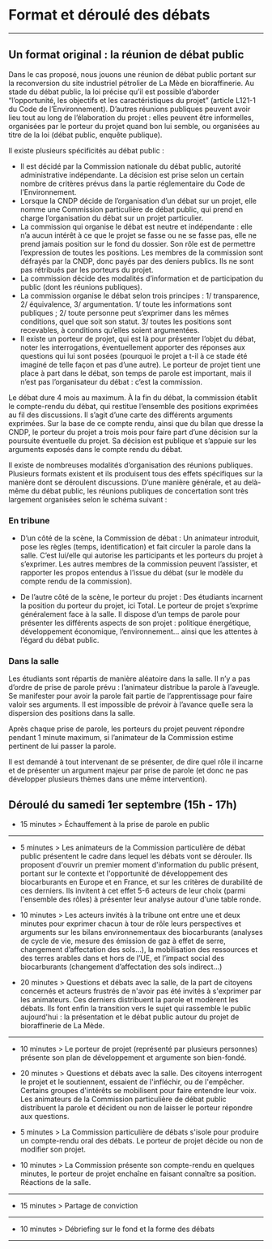 # Format et déroulé des débats

----------

## Un format original : la réunion de débat public

Dans le cas proposé, nous jouons une réunion de débat public portant sur la reconversion du site industriel pétrolier de La Mède en bioraffinerie. Au stade du débat public, la loi précise qu’il est possible d’aborder “l’opportunité, les objectifs et les caractéristiques du projet” (article L121-1 du Code de l’Environnement). D’autres réunions publiques peuvent avoir lieu tout au long de l’élaboration du projet : elles peuvent être informelles, organisées par le porteur du projet quand bon lui semble, ou organisées au titre de la loi (débat public, enquête publique).

Il existe plusieurs spécificités au débat public :
- Il est décidé par la Commission nationale du débat public, autorité administrative indépendante. La décision est prise selon un certain nombre de critères prévus dans la partie réglementaire du Code de l’Environnement.
- Lorsque la CNDP décide de l’organisation d’un débat sur un projet, elle nomme une Commission particulière de débat public, qui prend en charge l’organisation du débat sur un projet particulier.
- La commission qui organise le débat est neutre et indépendante : elle n’a aucun intérêt à ce que le projet se fasse ou ne se fasse pas, elle ne prend jamais position sur le fond du dossier. Son rôle est de permettre l’expression de toutes les positions. Les membres de la commission sont défrayés par la CNDP, donc payés par des deniers publics. Ils ne sont pas rétribués par les porteurs du projet.
- La commission décide des modalités d’information et de participation du public (dont les réunions publiques).
- La commission organise le débat selon trois principes : 1/ transparence, 2/ équivalence, 3/ argumentation. 1/ toute les informations sont publiques ; 2/ toute personne peut s’exprimer dans les mêmes conditions, quel que soit son statut. 3/ toutes les positions sont recevables, à conditions qu’elles soient argumentées. 
- Il existe un porteur de projet, qui est là pour présenter l’objet du débat, noter les interrogations, éventuellement apporter des réponses aux questions qui lui sont posées (pourquoi le projet a t-il à ce stade été imaginé de telle façon et pas d’une autre). Le porteur de projet tient une place à part dans le débat, son temps de parole est important, mais il n’est pas l’organisateur du débat : c’est la commission.

Le débat dure 4 mois au maximum. À la fin du débat, la commission établit le compte-rendu du débat, qui restitue l’ensemble des positions exprimées au fil des discussions. Il s’agit d’une carte des différents arguments exprimées. Sur la base de ce compte rendu, ainsi que du bilan que dresse la CNDP, le porteur du projet a trois mois pour faire part d’une décision sur la poursuite éventuelle du projet. Sa décision est publique et s’appuie sur les arguments exposés dans le compte rendu du débat. 

Il existe de nombreuses modalités d’organisation des réunions publiques. Plusieurs formats existent et ils produisent tous des effets spécifiques sur la manière dont se déroulent discussions. D’une manière générale, et au delà-même du débat public, les réunions publiques de concertation sont très largement organisées selon le schéma suivant :

### En tribune

- D’un côté de la scène, la Commission de débat : Un animateur introduit, pose les règles (temps, identification) et fait circuler la parole dans la salle. C’est lui/elle qui autorise les participants et les porteurs du projet à s’exprimer. Les autres membres de la commission peuvent l’assister, et rapporter les propos entendus à l’issue du débat (sur le modèle du compte rendu de la commission).

- De l’autre côté de la scène, le porteur du projet : Des étudiants incarnent la position du porteur du projet, ici Total. Le porteur de projet s’exprime généralement face à la salle. Il dispose d’un temps de parole pour présenter les différents aspects de son projet : politique énergétique, développement économique, l’environnement… ainsi que les attentes à l’égard du débat public.

### Dans la salle

Les étudiants sont répartis de manière aléatoire dans la salle. Il n’y a pas d’ordre de prise de parole prévu : l’animateur distribue la parole à l’aveugle. Se manifester pour avoir la parole fait partie de l’apprentissage pour faire valoir ses arguments. Il est impossible de prévoir à l’avance quelle sera la dispersion des positions dans la salle.

Après chaque prise de parole, les porteurs du projet peuvent répondre pendant 1 minute maximum, si l’animateur de la Commission estime pertinent de lui passer la parole.

Il est demandé à tout intervenant de se présenter, de dire quel rôle il incarne et de présenter un argument majeur par prise de parole (et donc ne pas développer plusieurs thèmes dans une même intervention).


## Déroulé du samedi 1er septembre (15h - 17h)

- 15 minutes 	> 	Échauffement à la prise de parole en public

---------

- 5 minutes 	> 	Les animateurs de la Commission particulière de débat public présentent le cadre dans lequel les débats vont se dérouler.  Ils proposent d'ouvrir un premier moment d'information du public présent, portant sur le contexte et l'opportunité de développement des biocarburants en Europe et en France, et sur les critères de durabilité de ces derniers. Ils invitent à cet effet 5-6 acteurs de leur choix (parmi l'ensemble des rôles) à présenter leur analyse autour d'une table ronde.

- 10 minutes      >       Les acteurs invités à la tribune ont entre une et deux minutes pour exprimer chacun à tour de rôle leurs perspectives et arguments sur les bilans environnementaux des biocarburants (analyses de cycle de vie, mesure des émission de gaz à effet de serre, changement d’affectation des sols…), la mobilisation des ressources et des terres arables dans et hors de l’UE, et l’impact social des biocarburants (changement d’affectation des sols indirect…)

- 20 minutes      >       Questions et débats avec la salle, de la part de citoyens concernés et acteurs frustrés de n'avoir pas été invités à s'exprimer par les animateurs. Ces derniers distribuent la parole et modèrent les débats. Ils font enfin la transition vers le sujet qui rassemble le public aujourd'hui : la présentation et le débat public autour du projet de bioraffinerie de La Mède.

--------------

- 10 minutes      >       Le porteur de projet (représenté par plusieurs personnes) présente son plan de développement et argumente son bien-fondé.

- 20 minutes	>	Questions et débats avec la salle. Des citoyens interrogent le projet et le soutiennent, essaient de l'infléchir, ou de l'empêcher. Certains groupes d'intérêts se mobilisent pour faire entendre leur voix. Les animateurs de la Commission particulière de débat public distribuent la parole et décident ou non de laisser le porteur répondre aux questions.

- 5 minutes 	>       La Commission particulière de débats s'isole pour produire un compte-rendu oral des débats. Le porteur de projet décide ou non de modifier son projet.

- 10 minutes      >       La Commission présente son compte-rendu en quelques minutes, le porteur de projet enchaîne en faisant connaître sa position. Réactions de la salle.

--------------

- 15 minutes 	> 	Partage de conviction

--------------

- 10 minutes	>	Débriefing sur le fond et la forme des débats

--------------
